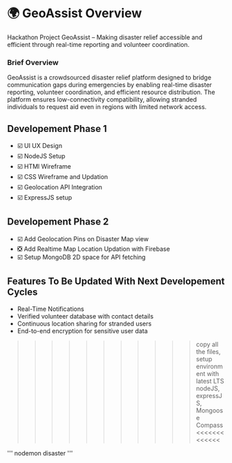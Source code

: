 # 🌍 GeoAssist Overview

Hackathon Project
GeoAssist – Making disaster relief accessible and efficient through real-time reporting and volunteer coordination.

### Brief Overview 

GeoAssist is a crowdsourced disaster relief platform designed to bridge communication gaps during emergencies by enabling real-time disaster reporting, volunteer coordination, and efficient resource distribution. The platform ensures low-connectivity compatibility, allowing stranded individuals to request aid even in regions with limited network access.


## Developement Phase 1 
- ☑️ UI UX Design
- ☑️ NodeJS Setup
- ☑️ HTMl Wireframe
- ☑️ CSS Wireframe and Updation
- ☑️ Geolocation API Integration
- ☑️ ExpressJS setup

## Developement Phase 2

- ☑️ Add Geolocation Pins on Disaster Map view
- ❎ Add Realtime Map Location Updation with Firebase
- ☑️ Setup MongoDB 2D space for API fetching 

## Features To Be Updated With Next Developement Cycles

-  Real-Time Notifications
-  Verified volunteer database with contact details
-  Continuous location sharing for stranded users
-  End-to-end encryption for sensitive user data

>>>>>>>>>>> copy all the files, setup environment with latest LTS nodeJS, expressJS, Mongoose Compass <<<<<<<<<<<<<

'''
nodemon disaster
'''
